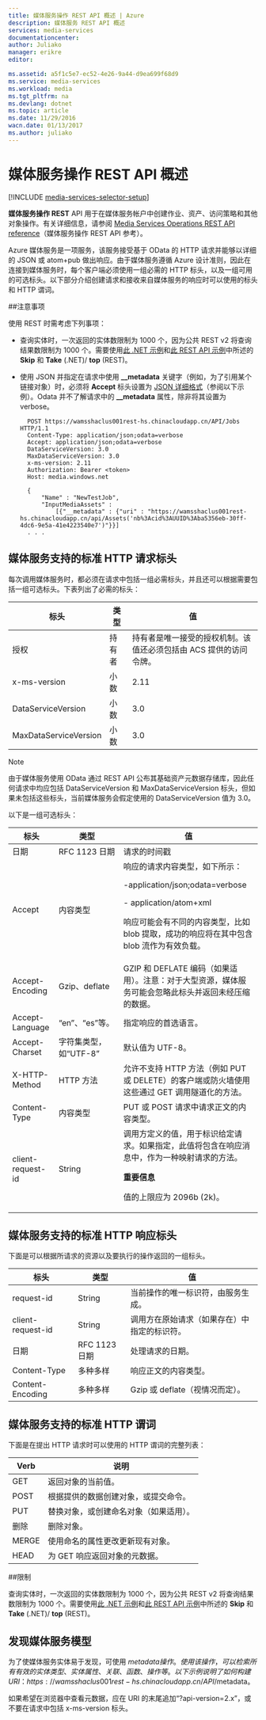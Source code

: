 ```yaml
---
title: 媒体服务操作 REST API 概述 | Azure
description: 媒体服务 REST API 概述
services: media-services
documentationcenter: 
author: Juliako
manager: erikre
editor: 

ms.assetid: a5f1c5e7-ec52-4e26-9a44-d9ea699f68d9
ms.service: media-services
ms.workload: media
ms.tgt_pltfrm: na
ms.devlang: dotnet
ms.topic: article
ms.date: 11/29/2016
wacn.date: 01/13/2017
ms.author: juliako
---
```


# 媒体服务操作 REST API 概述
[!INCLUDE [media-services-selector-setup](../../includes/media-services-selector-setup.md)]

**媒体服务操作 REST** API 用于在媒体服务帐户中创建作业、资产、访问策略和其他对象操作。有关详细信息，请参阅 [Media Services Operations REST API reference](https://docs.microsoft.com/rest/api/media/operations/azure-media-services-rest-api-reference)（媒体服务操作 REST API 参考）。

Azure 媒体服务是一项服务，该服务接受基于 OData 的 HTTP 请求并能够以详细的 JSON 或 atom+pub 做出响应。由于媒体服务遵循 Azure 设计准则，因此在连接到媒体服务时，每个客户端必须使用一组必需的 HTTP 标头，以及一组可用的可选标头。以下部分介绍创建请求和接收来自媒体服务的响应时可以使用的标头和 HTTP 谓词。

##注意事项 

使用 REST 时需考虑下列事项：

- 查询实体时，一次返回的实体数限制为 1000 个，因为公共 REST v2 将查询结果数限制为 1000 个。需要使用[此 .NET 示例](./media-services-dotnet-manage-entities.md#enumerating-through-large-collections-of-entities)和[此 REST API 示例](./media-services-rest-manage-entities.md#enumerating-through-large-collections-of-entities)中所述的 **Skip** 和 **Take** (.NET)/ **top** (REST)。

- 使用 JSON 并指定在请求中使用 **__metadata** 关键字（例如，为了引用某个链接对象）时，必须将 **Accept** 标头设置为 [JSON 详细格式](http://www.odata.org/documentation/odata-version-3-0/json-verbose-format/)（参阅以下示例）。Odata 并不了解请求中的 **__metadata** 属性，除非将其设置为 verbose。

        POST https://wamsshaclus001rest-hs.chinacloudapp.cn/API/Jobs HTTP/1.1
        Content-Type: application/json;odata=verbose
        Accept: application/json;odata=verbose
        DataServiceVersion: 3.0
        MaxDataServiceVersion: 3.0
        x-ms-version: 2.11
        Authorization: Bearer <token> 
        Host: media.windows.net

        {
            "Name" : "NewTestJob", 
            "InputMediaAssets" : 
                [{"__metadata" : {"uri" : "https://wamsshaclus001rest-hs.chinacloudapp.cn/api/Assets('nb%3Acid%3AUUID%3Aba5356eb-30ff-4dc6-9e5a-41e4223540e7')"}}]
        . . . 

## 媒体服务支持的标准 HTTP 请求标头

每次调用媒体服务时，都必须在请求中包括一组必需标头，并且还可以根据需要包括一组可选标头。下表列出了必需的标头：

标头|类型|值
---|---|---
授权|持有者|持有者是唯一接受的授权机制。该值还必须包括由 ACS 提供的访问令牌。
x-ms-version|小数|2.11
DataServiceVersion|小数|3.0
MaxDataServiceVersion|小数|3.0

>[!NOTE]
> 由于媒体服务使用 OData 通过 REST API 公布其基础资产元数据存储库，因此任何请求中均应包括 DataServiceVersion 和 MaxDataServiceVersion 标头，但如果未包括这些标头，当前媒体服务会假定使用的 DataServiceVersion 值为 3.0。

以下是一组可选标头：

标头|类型|值
---|---|---
日期|RFC 1123 日期|请求的时间戳
Accept|内容类型|响应的请求内容类型，如下所示：<p> -application/json;odata=verbose<p> - application/atom+xml<p> 响应可能会有不同的内容类型，比如 blob 提取，成功的响应将在其中包含 blob 流作为有效负载。
Accept-Encoding|Gzip、deflate|GZIP 和 DEFLATE 编码（如果适用）。注意：对于大型资源，媒体服务可能会忽略此标头并返回未经压缩的数据。
Accept-Language|“en”、“es”等。|指定响应的首选语言。
Accept-Charset|字符集类型，如“UTF-8”|默认值为 UTF-8。
X-HTTP-Method|HTTP 方法|允许不支持 HTTP 方法（例如 PUT 或 DELETE）的客户端或防火墙使用这些通过 GET 调用隧道化的方法。
Content-Type|内容类型|PUT 或 POST 请求中请求正文的内容类型。
client-request-id|String|调用方定义的值，用于标识给定请求。如果指定，此值将包含在响应消息中，作为一种映射请求的方法。<p><p>**重要信息**<p>值的上限应为 2096b (2k)。

## 媒体服务支持的标准 HTTP 响应标头

下面是可以根据所请求的资源以及要执行的操作返回的一组标头。

标头|类型|值
---|---|---
request-id|String|当前操作的唯一标识符，由服务生成。
client-request-id|String|调用方在原始请求（如果存在）中指定的标识符。
日期|RFC 1123 日期|处理请求的日期。
Content-Type|多种多样|响应正文的内容类型。
Content-Encoding|多种多样|Gzip 或 deflate（视情况而定）。

## 媒体服务支持的标准 HTTP 谓词

下面是在提出 HTTP 请求时可以使用的 HTTP 谓词的完整列表：

Verb|说明
---|---
GET|返回对象的当前值。
POST|根据提供的数据创建对象，或提交命令。
PUT|替换对象，或创建命名对象（如果适用）。
删除|删除对象。
MERGE|使用命名的属性更改更新现有对象。
HEAD|为 GET 响应返回对象的元数据。

##限制

查询实体时，一次返回的实体数限制为 1000 个，因为公共 REST v2 将查询结果数限制为 1000 个。需要使用[此 .NET 示例](./media-services-dotnet-manage-entities.md#enumerating-through-large-collections-of-entities)和[此 REST API 示例](./media-services-rest-manage-entities.md#enumerating-through-large-collections-of-entities)中所述的 **Skip** 和 **Take** (.NET)/ **top** (REST)。

## 发现媒体服务模型

为了使媒体服务实体易于发现，可使用 $metadata 操作。使用该操作，可以检索所有有效的实体类型、实体属性、关联、函数、操作等。以下示例说明了如何构建 URI：https://wamsshaclus001rest-hs.chinacloudapp.cn/API/$metadata。

如果希望在浏览器中查看元数据，应在 URI 的末尾追加“?api-version=2.x”，或不要在请求中包括 x-ms-version 标头。

<!---HONumber=Mooncake_0109_2017-->
<!--Update_Description: add media services rest api reference link-->